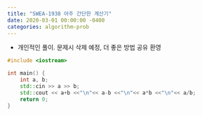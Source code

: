 ```yaml
---
title: "SWEA-1938 아주 간단한 계산기"
date: 2020-03-01 00:00:00 -0400
categories: algorithm-prob
---
```


* 개인적인 풀이. 문제시 삭제 예정, 더 좋은 방법 공유 환영

```cpp
#include <iostream>

int main() {
    int a, b;
    std::cin >> a >> b;
    std::cout << a+b <<"\n"<< a-b <<"\n"<< a*b <<"\n"<< a/b;
	return 0;
}
```